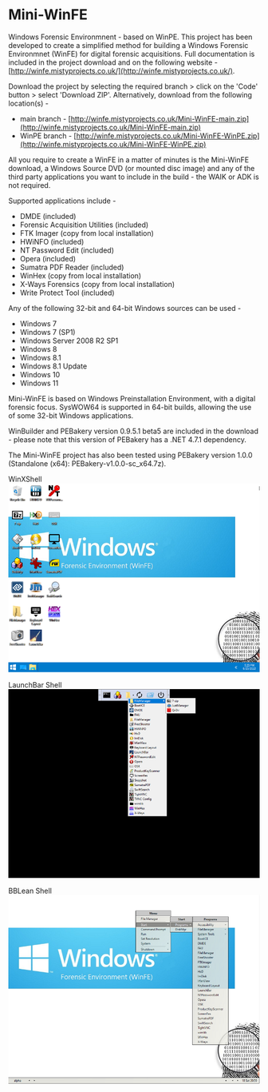# Mini-WinFE

Windows Forensic Environmnent - based on WinPE. This project has been developed to create a simplified method for building a Windows Forensic Environmnet (WinFE) for digital forensic acquisitions. Full documentation is included in the project download and on the following website - 
[http://winfe.mistyprojects.co.uk/](http://winfe.mistyprojects.co.uk/).

Download the project by selecting the required branch > click on the 'Code' button > select 'Download ZIP'. Alternatively, download from the following location(s) -
- main branch - [http://winfe.mistyprojects.co.uk/Mini-WinFE-main.zip](http://winfe.mistyprojects.co.uk/Mini-WinFE-main.zip)
- WinPE branch - [http://winfe.mistyprojects.co.uk/Mini-WinFE-WinPE.zip](http://winfe.mistyprojects.co.uk/Mini-WinFE-WinPE.zip)

All you require to create a WinFE in a matter of minutes is the Mini-WinFE download, a Windows Source DVD (or mounted disc image) and any of the third party applications you want to include in the build - the WAIK or ADK is not required.

Supported applications include -
- DMDE (included)
- Forensic Acquisition Utilities (included)
- FTK Imager (copy from local installation)
- HWiNFO (included)
- NT Password Edit (included)
- Opera (included)
- Sumatra PDF Reader (included)
- WinHex (copy from local installation)
- X-Ways Forensics (copy from local installation)
- Write Protect Tool (included)

Any of the following 32-bit and 64-bit Windows sources can be used -
- Windows 7
- Windows 7 (SP1)
- Windows Server 2008 R2 SP1
- Windows 8
- Windows 8.1
- Windows 8.1 Update
- Windows 10
- Windows 11

Mini-WinFE is based on Windows Preinstallation Environment, with a digital forensic focus. SysWOW64 is supported in 64-bit builds, allowing the use of some 32-bit Windows applications. 

WinBuilder and PEBakery version 0.9.5.1 beta5 are included in the download - please note that this version of PEBakery has a .NET 4.7.1 dependency. 

The Mini-WinFE project has also been tested using PEBakery version 1.0.0 (Standalone (x64): PEBakery-v1.0.0-sc_x64.7z). 

WinXShell
![Alt text](/Projects/Cache/winxshell.png?raw=true "WinXShell")

LaunchBar Shell
![Alt text](/Projects/Cache/launchbar.png?raw=true "LaunchBar shell")

BBLean Shell
![Alt text](/Projects/Cache/mini-winfe.png?raw=true "BBLean shell")



